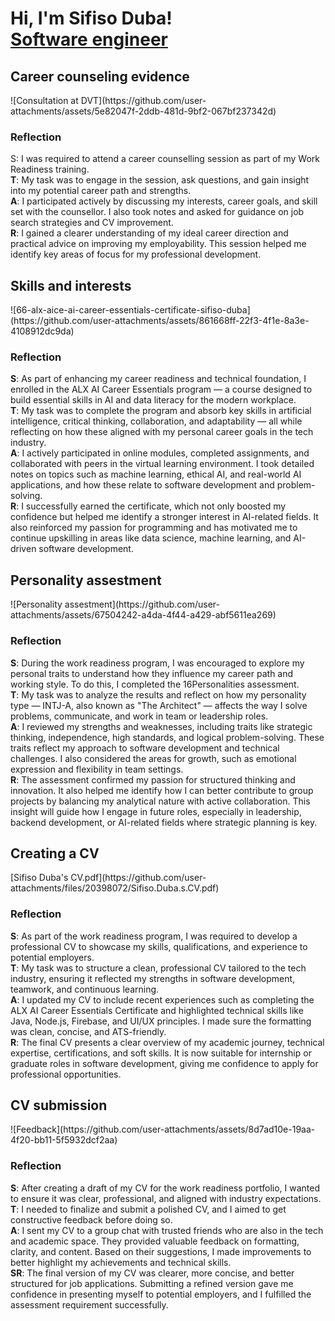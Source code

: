 <h1>Hi, I'm Sifiso Duba! <br/><a href="https://github.com/SifisoDuba">Software engineer</a> 
<h2>Career counseling evidence</h2>
![Consultation at DVT](https://github.com/user-attachments/assets/5e82047f-2ddb-481d-9bf2-067bf237342d)

<h3>Reflection</h3>
<b></b>S</b>: I was required to attend a career counselling session as part of my Work Readiness training.<br>  
<b>T</b>: My task was to engage in the session, ask questions, and gain insight into my potential career path and strengths.<br>  
<b>A</b>: I participated actively by discussing my interests, career goals, and skill set with the counsellor. I also took notes and asked for guidance on job search strategies and CV improvement.<br><b>R</b>: I gained a clearer understanding of my ideal career direction and practical advice on improving my employability. This session helped me identify key areas of focus for my professional development.<br>

<h2>Skills and interests</h2>
![66-alx-aice-ai-career-essentials-certificate-sifiso-duba](https://github.com/user-attachments/assets/861668ff-22f3-4f1e-8a3e-4108912dc9da)

<h3>Reflection</h3>
<b>S</b>: As part of enhancing my career readiness and technical foundation, I enrolled in the ALX AI Career Essentials program — a course designed to build essential skills in AI and data literacy for the modern workplace.<br>
<b>T</b>: My task was to complete the program and absorb key skills in artificial intelligence, critical thinking, collaboration, and adaptability — all while reflecting on how these aligned with my personal career goals in the tech industry.<br>
<b>A</b>: I actively participated in online modules, completed assignments, and collaborated with peers in the virtual learning environment. I took detailed notes on topics such as machine learning, ethical AI, and real-world AI applications, and how these relate to software development and problem-solving.<br>
<b>R</b>: I successfully earned the certificate, which not only boosted my confidence but helped me identify a stronger interest in AI-related fields. It also reinforced my passion for programming and has motivated me to continue upskilling in areas like data science, machine learning, and AI-driven software development.<br>

<h2>Personality assestment</h2>
![Personality assestment](https://github.com/user-attachments/assets/67504242-a4da-4f44-a429-abf5611ea269)

<h3>Reflection</h3>
<b>S</b>: During the work readiness program, I was encouraged to explore my personal traits to understand how they influence my career path and working style. To do this, I completed the 16Personalities assessment.<br>
<b>T</b>: My task was to analyze the results and reflect on how my personality type — INTJ-A, also known as "The Architect" — affects the way I solve problems, communicate, and work in team or leadership roles.<br>
<b>A</b>: I reviewed my strengths and weaknesses, including traits like strategic thinking, independence, high standards, and logical problem-solving. These traits reflect my approach to software development and technical challenges. I also considered the areas for growth, such as emotional expression and flexibility in team settings.<br>
<b>R</b>: The assessment confirmed my passion for structured thinking and innovation. It also helped me identify how I can better contribute to group projects by balancing my analytical nature with active collaboration. This insight will guide how I engage in future roles, especially in leadership, backend development, or AI-related fields where strategic planning is key.<br>

<h2>Creating a CV</h2>
[Sifiso Duba's CV.pdf](https://github.com/user-attachments/files/20398072/Sifiso.Duba.s.CV.pdf)

<h3>Reflection</h3>
<b>S</b>: As part of the work readiness program, I was required to develop a professional CV to showcase my skills, qualifications, and experience to potential employers.<br>
<b>T</b>: My task was to structure a clean, professional CV tailored to the tech industry, ensuring it reflected my strengths in software development, teamwork, and continuous learning.<br>
<b>A</b>: I updated my CV to include recent experiences such as completing the ALX AI Career Essentials Certificate and highlighted technical skills like Java, Node.js, Firebase, and UI/UX principles. I made sure the formatting was clean, concise, and ATS-friendly.<br>
<b>R</b>: The final CV presents a clear overview of my academic journey, technical expertise, certifications, and soft skills. It is now suitable for internship or graduate roles in software development, giving me confidence to apply for professional opportunities.<br>

<h2>CV submission</h2>
![Feedback](https://github.com/user-attachments/assets/8d7ad10e-19aa-4f20-bb11-5f5932dcf2aa)

<h3>Reflection</h3>
<b>S</b>: After creating a draft of my CV for the work readiness portfolio, I wanted to ensure it was clear, professional, and aligned with industry expectations.<br>
<b>T</b>: I needed to finalize and submit a polished CV, and I aimed to get constructive feedback before doing so.<br>
<b>A</b>: I sent my CV to a group chat with trusted friends who are also in the tech and academic space. They provided valuable feedback on formatting, clarity, and content. Based on their suggestions, I made improvements to better highlight my achievements and technical skills.<br>
<b>SR</b>: The final version of my CV was clearer, more concise, and better structured for job applications. Submitting a refined version gave me confidence in presenting myself to potential employers, and I fulfilled the assessment requirement successfully.<br>

<!--
**SifisoDuba/SifisoDuba** is a ✨ _special_ ✨ repository because its `README.md` (this file) appears on your GitHub profile.

Here are some ideas to get you started:

- 🔭 I’m currently working on ...
- 🌱 I’m currently learning ...
- 👯 I’m looking to collaborate on ...
- 🤔 I’m looking for help with ...
- 💬 Ask me about ...
- 📫 How to reach me: ...
- 😄 Pronouns: ...
- ⚡ Fun fact: ...
-->
